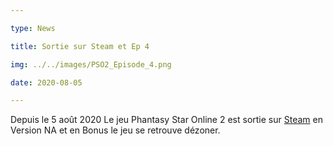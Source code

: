 ```yaml
---

type: News

title: Sortie sur Steam et Ep 4

img: ../../images/PSO2_Episode_4.png

date: 2020-08-05

---
```

Depuis le 5 août 2020 Le jeu Phantasy Star Online 2 est sortie sur [Steam](https://store.steampowered.com/app/1056640/Phantasy_Star_Online_2_New_Genesis/) en Version NA et en Bonus le jeu se retrouve dézoner.